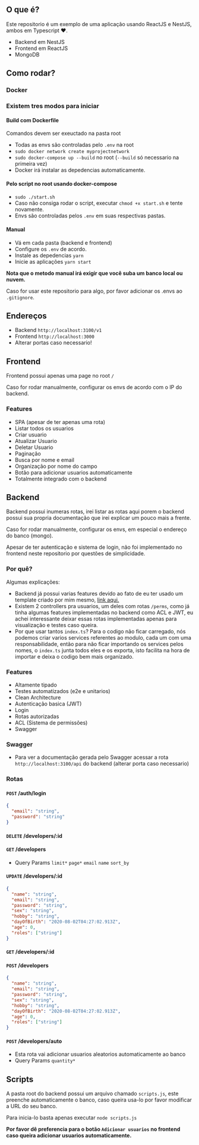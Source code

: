 ## O que é?

Este repositorio é um exemplo de uma aplicação usando ReactJS e NestJS, ambos em Typescript ❤️.

- Backend em NestJS
- Frontend em ReactJS
- MongoDB

## Como rodar?

### Docker

### Existem tres modos para iniciar

#### Build com Dockerfile

Comandos devem ser exeuctado na pasta root

- Todas as envs são controladas pelo `.env` na root
- `sudo docker network create myprojectnetwork`
- `sudo docker-compose up --build` no root (`--build` só necessario na primeira vez)
- Docker irá instalar as depedencias automaticamente.

#### Pelo script no root usando docker-compose

- `sudo ./start.sh`
- Caso não consiga rodar o script, executar `chmod +x start.sh` e tente novamente.
- Envs são controladas pelos `.env` em suas respectivas pastas.

#### Manual

- Vá em cada pasta (backend e frontend)
- Configure os `.env` de acordo.
- Instale as depedencias `yarn`
- Inicie as aplicações `yarn start`

**Nota que o metodo manual irá exigir que você suba um banco local ou nuvem.**

Caso for usar este repositorio para algo, por favor adicionar os .envs ao `.gitignore`.

## Endereços

- Backend `http://localhost:3100/v1`
- Frontend `http://localhost:3000`
- Alterar portas caso necessario!

## Frontend

Frontend possui apenas uma page no root `/`

Caso for rodar manualmente, configurar os envs de acordo com o IP do backend.

### Features

- SPA (apesar de ter apenas uma rota)
- Listar todos os usuarios
- Criar usuario
- Atualizar Usuario
- Deletar Usuario
- Paginação
- Busca por nome e email
- Organização por nome do campo
- Botão para adicionar usuarios automaticamente
- Totalmente integrado com o backend

## Backend

Backend possui inumeras rotas, irei listar as rotas aqui porem o backend possui sua propria documentação que irei explicar um pouco mais a frente.

Caso for rodar manualmente, configurar os envs, em especial o endereço do banco (mongo).

Apesar de ter autenticação e sistema de login, não foi implementado no frontend neste repositorio por questões de simplicidade.

### Por quê?

Algumas explicações:

- Backend já possui varias features devido ao fato de eu ter usado um template criado por mim mesmo, [link aqui.](https://github.com/remxk2/nestjs-starter)
- Existem 2 controllers pra usuarios, um deles com rotas `/perms`, como já tinha algumas features implementadas no backend como ACL e JWT, eu achei interessante deixar essas rotas implementadas apenas para visualização e testes caso queira.
- Por que usar tantos `index.ts`? Para o codigo não ficar carregado, nós podemos criar varios services referentes ao modulo, cada um com uma responsabilidade, então para não ficar importando os services pelos nomes, o `index.ts` junta todos eles e os exporta, isto facilita na hora de importar e deixa o codigo bem mais organizado.

### Features

- Altamente tipado
- Testes automatizados (e2e e unitarios)
- Clean Architecture
- Autenticação basica (JWT)
- Login
- Rotas autorizadas
- ACL (Sistema de permissões)
- Swagger

### Swagger

- Para ver a documentação gerada pelo Swagger acessar a rota `http://localhost:3100/api` do backend (alterar porta caso necessario)

### Rotas

#### `POST` /auth/login

```json
{
  "email": "string",
  "password": "string"
}
```

#### `DELETE` /developers/:id

#### `GET` /developers

- Query Params `limit*` `page*` `email` `name` `sort_by`

#### `UPDATE` /developers/:id

```json
{
  "name": "string",
  "email": "string",
  "password": "string",
  "sex": "string",
  "hobby": "string",
  "dayOfBirth": "2020-08-02T04:27:02.913Z",
  "age": 0,
  "roles": ["string"]
}
```

#### `GET` /developers/:id

#### `POST` /developers

```json
{
  "name": "string",
  "email": "string",
  "password": "string",
  "sex": "string",
  "hobby": "string",
  "dayOfBirth": "2020-08-02T04:27:02.913Z",
  "age": 0,
  "roles": ["string"]
}
```

#### `POST` /developers/auto

- Esta rota vai adicionar usuarios aleatorios automaticamente ao banco
- Query Params `quantity*`

## Scripts

A pasta root do backend possui um arquivo chamado `scripts.js`, este preenche automaticamente o banco, caso queira usa-lo por favor modificar a URL do seu banco.

Para inicia-lo basta apenas executar `node scripts.js`

**Por favor dê preferencia para o botão `Adicionar usuarios` no frontend caso queira adicionar usuarios automaticamente.**
